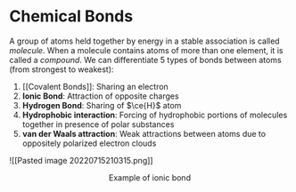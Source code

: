 # Chemical Bonds
A group of atoms held together by energy in a stable association is called *molecule*. When a molecule contains atoms of more than one element, it is called a *compound*. We can differentiate 5 types of bonds between atoms (from strongest to weakest):
1.  [[Covalent Bonds]]: Sharing an electron
2. **Ionic Bond**: Attraction of opposite charges
3. **Hydrogen Bond**: Sharing of $\ce{H}$ atom
4. **Hydrophobic interaction**: Forcing of hydrophobic portions of molecules together in presence of polar substances 
5. **van der Waals attraction**: Weak attractions between atoms due to oppositely polarized electron clouds

![[Pasted image 20220715210315.png]]

<p style="text-align:center;">Example of ionic bond</p>

